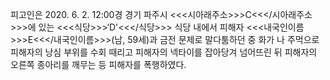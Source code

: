 피고인은 2020. 6. 2. 12:00경 경기 파주시 <<<시아래주소>>>C<<</시아래주소>>>에 있는 <<<식당>>>‘D'<<</식당>>> 식당 내에서 피해자 <<<내국인이름>>>E<<</내국인이름>>>(남, 59세)과 금전 문제로 말다툼하던 중 화가 나 주먹으로 피해자의 낭심 부위를 수회 때리고 피해자의 넥타이를 잡아당겨 넘어뜨린 뒤 피해자의 오른쪽 종아리를 깨무는 등 피해자를 폭행하였다.